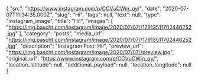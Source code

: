 {
  "src": "https://www.instagram.com/p/CCVuCWin_qy/",
  "date": "2020-07-07T11:34:35.000Z",
  "slug": "Hi",
  "tags": null,
  "text": null,
  "type": "instagram_image",
  "title": "Hi!",
  "images": [
    "https://img.bascht.com/instagram/image/2020/07/07//17913511702446252.jpg"
  ],
  "category": "posts",
  "media_url": "https://img.bascht.com/instagram/image/2020/07/07//17913511702446252.jpg",
  "description": "Instagram Post: Hi!",
  "preview_url": "https://img.bascht.com/instagram/image/2020/07/07//preview.jpg",
  "original_url": "https://www.instagram.com/p/CCVuCWin_qy/",
  "location_latitude": null,
  "additional_payload": null,
  "location_longitude": null
}

